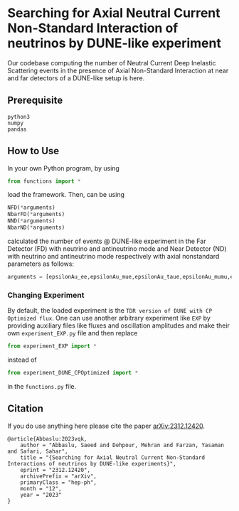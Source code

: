 # Searching for Axial Neutral Current Non-Standard Interaction of neutrinos by DUNE-like experiment
Our codebase computing the number of Neutral Current Deep Inelastic Scattering events in the presence of Axial Non-Standard Interaction at near and far detectors of a DUNE-like setup is here.

## Prerequisite
```
python3
numpy
pandas
```

## How to Use 
In your own Python program, by using
```python
from functions import *
```
load the framework. Then, can be using
```python
NFD(*arguments)
NbarFD(*arguments)
NND(*arguments)
NbarND(*arguments)
```
calculated the number of events @ DUNE-like experiment in the Far Detector (FD) with neutrino and antineutrino mode and Near Detector (ND) with neutrino and antineutrino mode respectively with axial nonstandard parameters as follows:
```python
arguments = [epsilonAu_ee,epsilonAu_mue,epsilonAu_taue,epsilonAu_mumu,epsilonAu_taumu,epsilonAu_tautau,epsilonAd_ee,epsilonAd_mue,epsilonAd_taue,epsilonAd_mumu,epsilonAd_taumu,epsilonAd_tautau,epsilonAs_ee,epsilonAs_mue,epsilonAs_taue,epsilonAs_mumu,epsilonAs_taumu,epsilonAs_tautau]
```

### Changing Experiment
By default, the loaded experiment is the `TDR version of DUNE with CP Optimized flux`. One can use another arbitrary experiment like `EXP` by providing auxiliary files like fluxes and oscillation amplitudes and make their own `experiment_EXP.py` file and then replace
```python
from experiment_EXP import *
```
instead of
```python
from experiment_DUNE_CPOptimized import *
```
in the `functions.py` file.

## Citation
If you do use anything here please cite the paper [arXiv:2312.12420](http://arxiv.org/abs/2312.12420).
```
@article{Abbaslu:2023vqk,
    author = "Abbaslu, Saeed and Dehpour, Mehran and Farzan, Yasaman and Safari, Sahar",
    title = "{Searching for Axial Neutral Current Non-Standard Interactions of neutrinos by DUNE-like experiments}",
    eprint = "2312.12420",
    archivePrefix = "arXiv",
    primaryClass = "hep-ph",
    month = "12",
    year = "2023"
}
```
